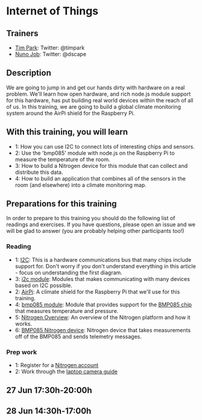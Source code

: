 Internet of Things
==================

## Trainers

* [Tim Park](http://github.com/timfpark): Twitter: @timpark
* [Nuno Job](http://github.com/dscape): Twitter: @dscape

## Description

We are going to jump in and get our hands dirty with hardware on a real problem. We'll learn how open hardware, and rich node.js module support for this hardware, has put building real world devices within the reach of all of us. In this training, we are going to build a global climate monitoring system around the AirPi shield for the Raspberry Pi.

## With this training, you will learn

* 1: How you can use I2C to connect lots of interesting chips and sensors.
* 2: Use the 'bmp085' module with node.js on the Raspberry Pi to measure the temperature of the room.
* 3: How to build a Nitrogen device for this module that can collect and distribute this data.
* 4: How to build an application that combines all of the sensors in the room (and elsewhere) into a climate monitoring map.

## Preparations for this training

In order to prepare to this training you should do the following list of readings and exercises. If you have questions, please open an issue and we will be glad to answer (you are probably helping other participants too!)

### Reading

* 1: [I2C](http://www.robot-electronics.co.uk/acatalog/I2C_Tutorial.html): This is a hardware communications bus that many chips include support for. Don't worry if you don't understand everything in this article - focus on understanding the first diagram.
* 3: [i2c module](https://github.com/kelly/node-i2c): Modules that makes communicating with many devices based on I2C possible.
* 2: [AirPi](http://airpi.es): A climate shield for the Raspberry Pi that we'll use for this training.
* 4: [bmp085 module](https://github.com/fiskeben/bmp085): Module that provides support for the [BMP085 chip](https://www.adafruit.com/products/391) that measures temperature and pressure.
* 5: [Nitrogen Overview](http://nitrogen.io/docs/concepts/overview.html): An overview of the Nitrogen platform and how it works.
* 6: [BMP085 Nitrogen device](https://github.com/nitrogenjs/devices/tree/master/bmp085): Nitrogen device that takes measurements off of the BMP085 and sends telemetry messages.

### Prep work

* 1: Register for a [Nitrogen account](http://admin.nitrogen.io)
* 2: Work through the [laptop camera guide](http://nitrogen.io/guides/start/setup.html)

## 27 Jun 17:30h-20:00h
## 28 Jun 14:30h-17:00h
